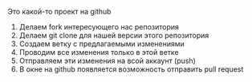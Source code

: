 Это какой-то проект на github

1. Делаем fork интересующего нас репозитория
2. Делаем git clone для нашей версии этого репозитория
3. Создаем ветку с предлагаемыми изменениями
4. Проводим все изменения только в этой ветке
5. Отправляем эти изменения на всой аккаунт (push)
6. В окне на github появляется возможность отправить pull request

